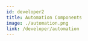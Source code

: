 ```yaml
---
id: developer2
title: Automation Components
image: ./automation.png
link: /developer/automation
---
```



